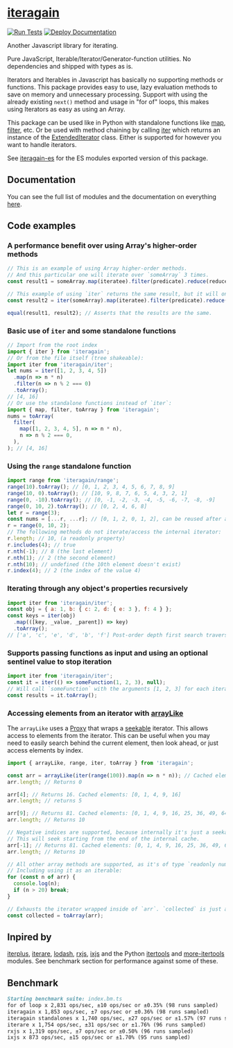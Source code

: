 # [iteragain](https://www.npmjs.com/package/iteragain)

[![Run Tests](https://github.com/danieloakman/iteragain/actions/workflows/run-tests.yml/badge.svg)](https://github.com/danieloakman/iteragain/actions/workflows/run-tests.yml)
[![Deploy Documentation](https://github.com/danieloakman/iteragain/actions/workflows/pages/pages-build-deployment/badge.svg)](https://github.com/danieloakman/iteragain/actions/workflows/pages/pages-build-deployment)

Another Javascript library for iterating.

Pure JavaScript, Iterable/Iterator/Generator-function utilities. No dependencies and shipped with types as is.

Iterators and Iterables in Javascript has basically no supporting methods or functions. This package provides easy to use, lazy evaluation methods to save on memory and unnecessary processing. Support with using the already existing `next()` method and usage in "for of" loops, this makes using Iterators as easy as using an Array.

This package can be used like in Python with standalone functions like [map](https://danieloakman.github.io/iteragain/functions/map.map.html), [filter](https://danieloakman.github.io/iteragain/functions/filter.filter.html), etc. Or be used with method chaining by calling [iter](https://danieloakman.github.io/iteragain/functions/iter.iter.html) which returns an instance of the [ExtendedIterator](https://danieloakman.github.io/iteragain/classes/internal_ExtendedIterator.ExtendedIterator.html) class. Either is supported for however you want to handle iterators.

See [iteragain-es](https://www.npmjs.com/package/iteragain-es) for the ES modules exported version of this package.

## Documentation

You can see the full list of modules and the documentation on everything [here](https://danieloakman.github.io/iteragain).

## Code examples

### A performance benefit over using Array's higher-order methods

```js
// This is an example of using Array higher-order methods.
// And this particular one will iterate over `someArray` 3 times.
const result1 = someArray.map(iteratee).filter(predicate).reduce(reducer);

// This example of using `iter` returns the same result, but it will only iterate over `someArray` once.
const result2 = iter(someArray).map(iteratee).filter(predicate).reduce(reducer).toArray();

equal(result1, result2); // Asserts that the results are the same.
```

### Basic use of `iter` and some standalone functions

```js
// Import from the root index
import { iter } from 'iteragain';
// Or from the file itself (tree shakeable):
import iter from 'iteragain/iter';
let nums = iter([1, 2, 3, 4, 5])
  .map(n => n * n)
  .filter(n => n % 2 === 0)
  .toArray();
// [4, 16]
// Or use the standalone functions instead of `iter`:
import { map, filter, toArray } from 'iteragain';
nums = toArray(
  filter(
    map([1, 2, 3, 4, 5], n => n * n),
    n => n % 2 === 0,
  ),
); // [4, 16]
```

### Using the `range` standalone function

```js
import range from 'iteragain/range';
range(10).toArray(); // [0, 1, 2, 3, 4, 5, 6, 7, 8, 9]
range(10, 0).toArray(); // [10, 9, 8, 7, 6, 5, 4, 3, 2, 1]
range(0, -10).toArray(); // [0, -1, -2, -3, -4, -5, -6, -7, -8, -9]
range(0, 10, 2).toArray(); // [0, 2, 4, 6, 8]
let r = range(3);
const nums = [...r, ...r]; // [0, 1, 2, 0, 1, 2], can be reused after a full iteration.
r = range(0, 10, 2);
// The following methods do not iterate/access the internal iterator:
r.length; // 10, (a readonly property)
r.includes(4); // true
r.nth(-1); // 8 (the last element)
r.nth(1); // 2 (the second element)
r.nth(10); // undefined (the 10th element doesn't exist)
r.index(4); // 2 (the index of the value 4)
```

### Iterating through any object's properties recursively

```js
import iter from 'iteragain/iter';
const obj = { a: 1, b: { c: 2, d: { e: 3 }, f: 4 } };
const keys = iter(obj)
  .map(([key, _value, _parent]) => key)
  .toArray();
// ['a', 'c', 'e', 'd', 'b', 'f'] Post-order depth first search traversal of `obj`.
```

### Supports passing functions as input and using an optional sentinel value to stop iteration

```js
import iter from 'iteragain/iter';
const it = iter(() => someFunction(1, 2, 3), null);
// Will call `someFunction` with the arguments [1, 2, 3] for each iteration until it returns `null`:
const results = it.toArray();
```

### Accessing elements from an iterator with [arrayLike](https://danieloakman.github.io/iteragain/functions/arrayLike.arrayLike.html)

The `arrayLike` uses a [Proxy](https://developer.mozilla.org/en-US/docs/Web/JavaScript/Reference/Global_Objects/Proxy) that wraps a [seekable](https://danieloakman.github.io/iteragain/functions/seekable.seekable.html) iterator. This allows access to elements from the iterator. This can be useful when you may need to easily search behind the current element, then look ahead, or just access elements by index.

```js
import { arrayLike, range, iter, toArray } from 'iteragain';

const arr = arrayLike(iter(range(100)).map(n => n * n)); // Cached elements: []
arr.length; // Returns 0

arr[4]; // Returns 16. Cached elements: [0, 1, 4, 9, 16]
arr.length; // returns 5

arr[9]; // Returns 81. Cached elements: [0, 1, 4, 9, 16, 25, 36, 49, 64, 81]
arr.length; // Returns 10

// Negative indices are supported, because internally it's just a seekable.
// This will seek starting from the end of the internal cache.
arr[-1]; // Returns 81. Cached elements: [0, 1, 4, 9, 16, 25, 36, 49, 64, 81]
arr.length; // Returns 10

// All other array methods are supported, as it's of type `readonly number[]`.
// Including using it as an iterable:
for (const n of arr) {
  console.log(n);
  if (n > 20) break;
}

// Exhausts the iterator wrapped inside of `arr`. `collected` is just a regular array.
const collected = toArray(arr);
```

## Inpired by

[iterplus](https://www.npmjs.com/package/iterplus), [iterare](https://www.npmjs.com/package/iterare), [lodash](https://www.npmjs.com/package/lodash), [rxjs](https://www.npmjs.com/package/rxjs), [ixjs](https://www.npmjs.com/package/ix) and the Python [itertools](https://docs.python.org/3/library/itertools.html) and [more-itertools](https://pypi.org/project/more-itertools/) modules. See benchmark section for performance against some of these.

## Benchmark

```md
Starting benchmark suite: index.bm.ts
for of loop x 2,831 ops/sec, ±10 ops/sec or ±0.35% (98 runs sampled)
iteragain x 1,853 ops/sec, ±7 ops/sec or ±0.36% (98 runs sampled)
iteragain standalones x 1,740 ops/sec, ±27 ops/sec or ±1.57% (97 runs sampled)
iterare x 1,754 ops/sec, ±31 ops/sec or ±1.76% (96 runs sampled)
rxjs x 1,319 ops/sec, ±7 ops/sec or ±0.50% (96 runs sampled)
ixjs x 873 ops/sec, ±15 ops/sec or ±1.70% (95 runs sampled)
```
